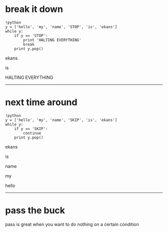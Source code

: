 # break it down

	!python
	y = ['hello', 'my', 'name', 'STOP', 'is', 'ekans']
	while y:
		if y == 'STOP':
			print 'HALTING EVERYTHING'
			break
		print y.pop()

ekans

is

HALTING EVERYTHING

---

# next time around
	!python
	y = ['hello', 'my', 'name', 'SKIP', 'is', 'ekans']
	while y:
		if y == 'SKIP':
			continue
		print y.pop()

ekans

is

name

my

hello

---

# pass the buck

pass is great when you want to do nothing on a certain condition
